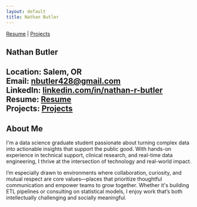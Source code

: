 ```yaml
---
layout: default
title: Nathan Butler
---
```

[Resume](/resume) | [Projects](/projects)
## Nathan Butler

**Location:** Salem, OR  
**Email:** [nbutler428@gmail.com](mailto:nbutler428@gmail.com)  
**LinkedIn:** [linkedin.com/in/nathan-r-butler](https://www.linkedin.com/in/nathan-r-butler/)<br>
**Resume:** [Resume](/resume)<br>
**Projects:** [Projects](/Projects)
---

## About Me

I'm a data science graduate student passionate about turning complex data into actionable insights that support the public good. With hands-on experience in technical support, clinical research, and real-time data engineering, I thrive at the intersection of technology and real-world impact.

I’m especially drawn to environments where collaboration, curiosity, and mutual respect are core values—places that prioritize thoughtful communication and empower teams to grow together. Whether it's building ETL pipelines or consulting on statistical models, I enjoy work that’s both intellectually challenging and socially meaningful.
